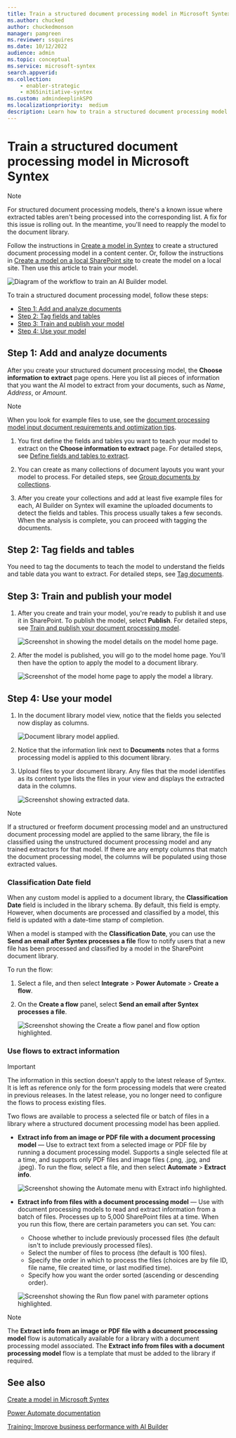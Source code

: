 ```yaml
---
title: Train a structured document processing model in Microsoft Syntex
ms.author: chucked
author: chuckedmonson
manager: pamgreen
ms.reviewer: ssquires
ms.date: 10/12/2022
audience: admin
ms.topic: conceptual
ms.service: microsoft-syntex
search.appverid: 
ms.collection: 
    - enabler-strategic
    - m365initiative-syntex
ms.custom: admindeeplinkSPO
ms.localizationpriority:  medium
description: Learn how to train a structured document processing model in Microsoft Syntex.
---
```


# Train a structured document processing model in Microsoft Syntex

> [!NOTE]
> For structured document processing models, there's a known issue where extracted tables aren't being processed into the corresponding list. A fix for this issue is rolling out. In the meantime, you'll need to reapply the model to the document library.

<!---
</br>

> [!VIDEO https://www.microsoft.com/videoplayer/embed/RE4GnhN]  

</br>


Using [AI Builder](/ai-builder/overview)—a feature in Microsoft Power Apps—Syntex users can create a [structured document processing](form-processing-overview.md) model directly from a SharePoint document library. 
--->

Follow the instructions in [Create a model in Syntex](create-syntex-model.md) to create a structured document processing model in a content center. Or, follow the instructions in [Create a model on a local SharePoint site](create-local-model.md) to create the model on a local site. Then use this article to train your model.

![Diagram of the workflow to train an AI Builder model.](../media/content-understanding/train-aib-model.png)

To train a structured document processing model, follow these steps:

 - [Step 1: Add and analyze documents](#step-1-add-and-analyze-documents)
 - [Step 2: Tag fields and tables](#step-2-tag-fields-and-tables)
 - [Step 3: Train and publish your model](#step-3-train-and-publish-your-model)
 - [Step 4: Use your model](#step-4-use-your-model)

## Step 1: Add and analyze documents

After you create your structured document processing model, the **Choose information to extract** page opens. Here you list all pieces of information that you want the AI model to extract from your documents, such as *Name*, *Address*, or *Amount*. 

> [!NOTE]
> When you look for example files to use, see the [document processing model input document requirements and optimization tips](/ai-builder/form-processing-model-requirements). 
 
1. You first define the fields and tables you want to teach your model to extract on the **Choose information to extract** page. For detailed steps, see [Define fields and tables to extract](/ai-builder/create-form-processing-model#define-fields-and-tables-to-extract). 

2.  You can create as many collections of document layouts you want your model to process. For detailed steps, see [Group documents by collections](/ai-builder/create-form-processing-model#group-documents-by-collections). 

3. After you create your collections and add at least five example files for each, AI Builder on Syntex will examine the uploaded documents to detect the fields and tables. This process usually takes a few seconds. When the analysis is complete, you can proceed with tagging the documents.

## Step 2: Tag fields and tables

You need to tag the documents to teach the model to understand the fields and table data you want to extract. For detailed steps, see [Tag documents](/ai-builder/create-form-processing-model#tag-documents).

## Step 3: Train and publish your model

1. After you create and train your model, you're ready to publish it and use it in SharePoint. To publish the model, select **Publish**. For detailed steps, see [Train and publish your document processing model](/ai-builder/form-processing-train). 

    ![Screenshot in showing the model details on the model home page.](../media/content-understanding/ai-builder-create-a-flow-1.png)

2. After the model is published, you will go to the model home page. You'll then have the option to apply the model to a document library.

    ![Screenshot of the model home page to apply the model a library.](../media/content-understanding/ai-builder-apply-model.png)

## Step 4: Use your model

1. In the document library model view, notice that the fields you selected now display as columns.

    ![Document library model applied.](../media/content-understanding/doc-lib-view.png)

2. Notice that the information link next to **Documents** notes that a forms processing model is applied to this document library.
<!---
    ![Info button.](../media/content-understanding/info-button.png)  
--->
3. Upload files to your document library. Any files that the model identifies as its content type lists the files in your view and displays the extracted data in the columns.

    ![Screenshot showing extracted data.](../media/content-understanding/doc-lib-done.png) 

> [!NOTE]
> If a structured or freeform document processing model and an unstructured document processing model are applied to the same library, the file is classified using the unstructured document processing model and any trained extractors for that model. If there are any empty columns that match the document processing model, the columns will be populated using those extracted values.

### Classification Date field

When any custom model is applied to a document library, the **Classification Date** field is included in the library schema. By default, this field is empty. However, when documents are processed and classified by a model, this field is updated with a date-time stamp of completion. 

When a model is stamped with the **Classification Date**, you can use the **Send an email after Syntex processes a file** flow to notify users that a new file has been processed and classified by a model in the SharePoint document library.

To run the flow:

1. Select a file, and then select **Integrate** > **Power Automate** > **Create a flow**.

2. On the **Create a flow** panel, select **Send an email after Syntex processes a file**.

    ![Screenshot showing the Create a flow panel and flow option highlighted.](../media/content-understanding/integrate-create-flow.png) 

### Use flows to extract information

> [!IMPORTANT]
> The information in this section doesn't apply to the latest release of Syntex. It is left as reference only for the form processing models that were created in previous releases. In the latest release, you no longer need to configure the flows to process existing files.

Two flows are available to process a selected file or batch of files in a library where a structured document processing model has been applied.

- **Extract info from an image or PDF file with a document processing model** — Use to extract text from a selected image or PDF file by running a document processing model. Supports a single selected file at a time, and supports only PDF files and image files (.png, .jpg, and .jpeg). To run the flow, select a file, and then select **Automate** > **Extract info**.

    ![Screenshot showing the Automate menu with Extract info highlighted.](../media/content-understanding/automate-extract-info.png)  

- **Extract info from files with a document processing model** — Use with document processing models to read and extract information from a batch of files. Processes up to 5,000 SharePoint files at a time. When you run this flow, there are certain parameters you can set. You can:

    - Choose whether to include previously processed files (the default isn't to include previously processed files).
    - Select the number of files to process (the default is 100 files).
    - Specify the order in which to process the files (choices are by file ID, file name, file created time, or last modified time).
    - Specify how you want the order sorted (ascending or descending order).

    ![Screenshot showing the Run flow panel with parameter options highlighted.](../media/content-understanding/run-flow-panel.png)  
    
> [!NOTE]
> The **Extract info from an image or PDF file with a document processing model** flow is automatically available for a library with a document processing model associated. The **Extract info from files with a document processing model** flow is a template that must be added to the library if required.

## See also

[Create a model in Microsoft Syntex](create-syntex-model.md)

[Power Automate documentation](/power-automate/)

[Training: Improve business performance with AI Builder](/training/paths/improve-business-performance-ai-builder/?source=learn)
